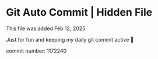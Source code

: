 # Git Auto Commit | Hidden File

This file was added Feb 12, 2025

Just for fun and keeping my daily git commit active 🤪

commit number: 1172240
